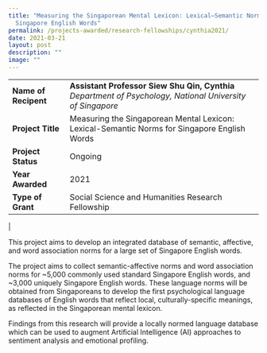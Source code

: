 ```yaml
---
title: "Measuring the Singaporean Mental Lexicon: Lexical–Semantic Norms for
  Singapore English Words"
permalink: /projects-awarded/research-fellowships/cynthia2021/
date: 2021-03-21
layout: post
description: ""
image: ""
---
```



|  |  |
|---|---|
| **Name of Recipent** | **Assistant Professor Siew Shu Qin, Cynthia**<br>_Department of Psychology, National University of Singapore_ |
| **Project Title** | Measuring the Singaporean Mental Lexicon: Lexical-Semantic Norms for Singapore English Words |
| **Project Status** | Ongoing |
| **Year Awarded** | 2021 |
| **Type of Grant** | Social Science and Humanities Research Fellowship |
|

This project aims to develop an integrated database of semantic, affective, and word association norms for a large set of Singapore English words.

The project aims to collect semantic-affective norms and word association norms for ~5,000 commonly used standard Singapore English words, and ~3,000 uniquely Singapore English words. These language norms will be obtained from Singaporeans to develop the first psychological language databases of English words that reflect local, culturally-specific meanings, as reflected in the Singaporean mental lexicon.

Findings from this research will provide a locally normed language database which can be used to augment Artificial Intelligence (AI) approaches to sentiment analysis and emotional profiling.